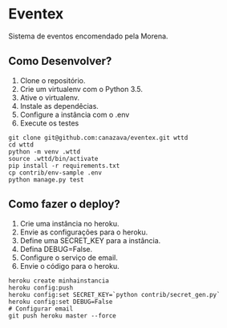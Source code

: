 # Eventex

Sistema de eventos encomendado pela Morena.

## Como Desenvolver?

1. Clone o repositório.
2. Crie um virtualenv com o Python 3.5.
3. Ative o virtualenv.
4. Instale as dependêcias.
5. Configure a instância  com o .env
6. Execute os testes

```console
git clone git@github.com:canazava/eventex.git wttd
cd wttd
python -m venv .wttd
source .wttd/bin/activate
pip install -r requirements.txt
cp contrib/env-sample .env
python manage.py test
``` 

## Como fazer o deploy?

1. Crie uma instância no heroku.
2. Envie as configurações para o heroku.
3. Define uma SECRET_KEY para a instância.
4. Defina DEBUG=False.
5. Configure o serviço de email.
6. Envie o código para o heroku.

```console
heroku create minhainstancia
heroku config:push
heroku config:set SECRET_KEY=`python contrib/secret_gen.py`
heroku config:set DEBUG=False
# Configurar email
git push heroku master --force
``` 

